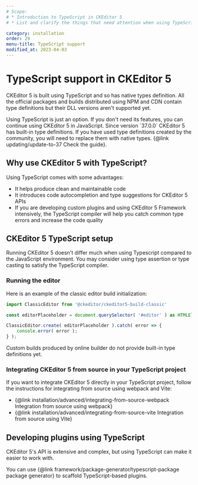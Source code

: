 ```yaml
---
# Scope:
# * Introduction to TypeScript in CKEditor 5
# * List and clarify the things that need attention when using TypeScript.

category: installation
order: 29
menu-title: TypeScript support
modified_at: 2023-04-03
---
```


# TypeScript support in CKEditor 5

CKEditor 5 is built using TypeScript and so has native types definition. All the official packages and builds distributed using NPM and CDN contain type definitions but their DLL versions aren't supported yet.

<info-box hint>
Using TypeScript is just an option. If you don't need its features, you can continue using CKEditor 5 in JavaScript.
</info-box>

<info-box warning>
Since version `37.0.0` CKEditor 5 has built-in type definitions. If you have used type definitions created by the community, you will need to replace them with native types. {@link updating/update-to-37 Check the guide}.
</info-box>

## Why use CKEditor 5 with TypeScript?

Using TypeScript comes with some advantages:

* It helps produce clean and maintainable code
* It introduces code autocompletion and type suggestions for CKEditor 5 APIs
* If you are developing custom plugins and using CKEditor 5 Framework intensively, the TypeScript compiler will help you catch common type errors and increase the code quality

## CKEditor 5 TypeScript setup

Running CKEditor 5 doesn't differ much when using Typescript compared to the JavaScript environment. You may consider using type assertion or type casting to satisfy the TypeScript compiler.

### Running the editor
Here is an example of the classic editor build initialization:

```ts
import ClassicEditor from '@ckeditor/ckeditor5-build-classic'

const editorPlaceholder = document.querySelector( '#editor' ) as HTMLElement;

ClassicEditor.create( editorPlaceholder ).catch( error => {
	console.error( error );
} );
```

<info-box warning>
Custom builds produced by online builder do not provide built-in type definitions yet.
</info-box>

### Integrating CKEditor 5 from source in your TypeScript project

If you want to integrate CKEditor 5 directly in your TypeScript project, follow the instructions for integrating from source using webpack and Vite:

* {@link installation/advanced/integrating-from-source-webpack Integration from source using webpack}
* {@link installation/advanced/integrating-from-source-vite Integration from source using Vite}

## Developing plugins using TypeScript

CKEditor 5's API is extensive and complex, but using TypeScript can make it easier to work with.

You can use {@link framework/package-generator/typescript-package package generator} to scaffold TypeScript-based plugins.
